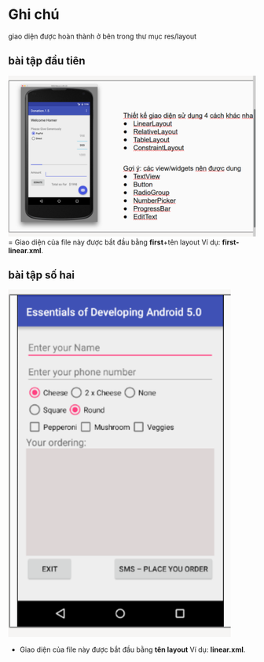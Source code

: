 # Ghi chú
giao diện được hoàn thành ở bên trong thư mục res/layout
## bài tập đầu tiên 
![Alt text](/week3/bai1.png "Optional Title")
= Giao diện của file này được bắt đầu bằng **first**+tên layout Ví dụ: **first-linear.xml**.
## bài tập số hai
![Alt text](/week3/bai2.png "Optional Title")

- Giao diện của file này được bắt đầu bằng **tên layout** Ví dụ: **linear.xml**.

